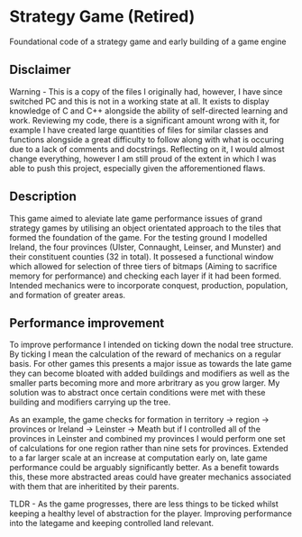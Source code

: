 # Strategy Game (Retired)
Foundational code of a strategy game and early building of a game engine

## Disclaimer
Warning - This is a copy of the files I originally had, however, I have since switched PC and this is not in a working state at all. It exists to display knowledge of C and C++ alongside the ability of self-directed learning and work. Reviewing my code, there is a significant amount wrong with it, for example I have created large quantities of files for similar classes and functions alongside a great difficulty to follow along with what is occuring due to a lack of comments and docstrings. Reflecting on it, I would almost change everything, however I am still proud of the extent in which I was able to push this project, especially given the afforementioned flaws.

## Description
This game aimed to aleviate late game performance issues of grand strategy games by utilising an object orientated approach to the tiles that formed the foundation of the game. For the testing ground I modelled Ireland, the four provinces (Ulster, Connaught, Leinser, and Munster) and their constituent counties (32 in total). It possesed a functional window which allowed for selection of three tiers of bitmaps (Aiming to sacrifice memory for performance) and checking each layer if it had been formed. Intended mechanics were to incorporate conquest, production, population, and formation of greater areas.

## Performance improvement
To improve performance I intended on ticking down the nodal tree structure. By ticking I mean the calculation of the reward of mechanics on a regular basis. For other games this presents a major issue as towards the late game they can become bloated with added buildings and modifiers as well as the smaller parts becoming more and more arbritrary as you grow larger. My solution was to abstract once certain conditions were met with these building and modifiers carrying up the tree.

As an example, the game checks for formation in territory -> region -> provinces or Ireland -> Leinster -> Meath but if I controlled all of the provinces in Leinster and combined my provinces I would perform one set of calculations for one region rather than nine sets for provinces. Extended to a far larger scale at an increase at computation early on, late game performance could be arguably significantly better. As a benefit towards this, these more abstracted areas could have greater mechanics associated with them that are inheritited by their parents. 

TLDR - As the game progresses, there are less things to be ticked whilst keeping a healthy level of abstraction for the player. Improving performance into the lategame and keeping controlled land relevant.

